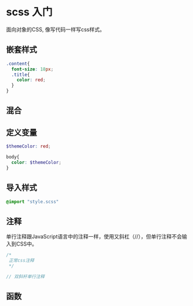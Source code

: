 # scss 入门
面向对象的CSS, 像写代码一样写css样式。
## 嵌套样式
```css
.content{
  font-size: 18px;
  .title{
    color: red;
  }
}
```
## 混合

## 定义变量
```scss
$themeColor: red;

body{
  color: $themeColor;
}
```

## 导入样式
```scss
@import "style.scss"
```

## 注释
单行注释跟JavaScript语言中的注释一样，使用又斜杠（//），但单行注释不会输入到CSS中。

```scss
/*
 正常css注释
 */

// 双斜杆单行注释

```

## 函数

